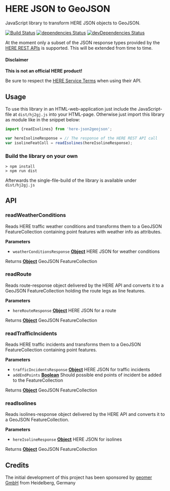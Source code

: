 # HERE JSON to GeoJSON

JavaScript library to transform HERE JSON objects to GeoJSON.

[![Build Status](https://travis-ci.org/meggsimum/here-json2geojson.svg?branch=master)](https://travis-ci.org/meggsimum/here-json2geojson)
[![dependencies Status](https://david-dm.org/meggsimum/here-json2geojson/status.svg)](https://david-dm.org/meggsimum/here-json2geojson)
[![devDependencies Status](https://david-dm.org/meggsimum/here-json2geojson/dev-status.svg)](https://david-dm.org/meggsimum/here-json2geojson?type=dev)

At the moment only a subset of the JSON response types provided by the [HERE REST APIs](https://developer.here.com/api-explorer/rest) is supported. This will be extended from time to time.

#### Disclaimer

**This is not an official HERE product!**

Be sure to respect the [HERE Service Terms](https://legal.here.com/en/terms/serviceterms/us/) when using their API.

## Usage

To use this library in an HTML-web-application just include the JavaScript-file at `dist/hj2gj.js` into your HTML-page. Otherwise just import this library as module like in the snippet below:

```JavaScript
import {readIsolines} from 'here-json2geojson';

var hereIsolineResponse = // The response of the HERE REST API call
var isolineFeatColl = readIsolines(hereIsolineResponse);
```

### Build the library on your own

    > npm install
    > npm run dist

Afterwards the single-file-build of the library is available under `dist/hj2gj.js`

## API

<!-- Generated by documentation.js. Update this documentation by updating the source code. -->

### readWeatherConditions

Reads HERE traffic weather conditions and transforms them to a GeoJSON
FeatureCollection containing point features with weather info as attributes.

**Parameters**

-   `weatherConditionsResponse` **[Object](https://developer.mozilla.org/en-US/docs/Web/JavaScript/Reference/Global_Objects/Object)** HERE JSON for weather conditions

Returns **[Object](https://developer.mozilla.org/en-US/docs/Web/JavaScript/Reference/Global_Objects/Object)** GeoJSON FeatureCollection

### readRoute

Reads route-response object delivered by the HERE API and converts it
to a GeoJSON FeatureCollection holding the route legs as line features.

**Parameters**

-   `hereRouteResponse` **[Object](https://developer.mozilla.org/en-US/docs/Web/JavaScript/Reference/Global_Objects/Object)** HERE JSON for a route

Returns **[Object](https://developer.mozilla.org/en-US/docs/Web/JavaScript/Reference/Global_Objects/Object)** GeoJSON FeatureCollection

### readTrafficIncidents

Reads HERE traffic incidents and transforms them to a GeoJSON
FeatureCollection containing point features.

**Parameters**

-   `trafficIncidentsResponse` **[Object](https://developer.mozilla.org/en-US/docs/Web/JavaScript/Reference/Global_Objects/Object)** HERE JSON for traffic incidents
-   `addEndPoints` **[Boolean](https://developer.mozilla.org/en-US/docs/Web/JavaScript/Reference/Global_Objects/Boolean)** Should possible end points of incident be added to the FeatureCollection

Returns **[Object](https://developer.mozilla.org/en-US/docs/Web/JavaScript/Reference/Global_Objects/Object)** GeoJSON FeatureCollection

### readIsolines

Reads isolines-response object delivered by the HERE API and converts it
to a GeoJSON FeatureCollection.

**Parameters**

-   `hereIsolineResponse` **[Object](https://developer.mozilla.org/en-US/docs/Web/JavaScript/Reference/Global_Objects/Object)** HERE JSON for isolines

Returns **[Object](https://developer.mozilla.org/en-US/docs/Web/JavaScript/Reference/Global_Objects/Object)** GeoJSON FeatureCollection

## Credits

The initial development of this project has been sponsored by [geomer GmbH](http://geomer.de/) from Heidelberg, Germany
